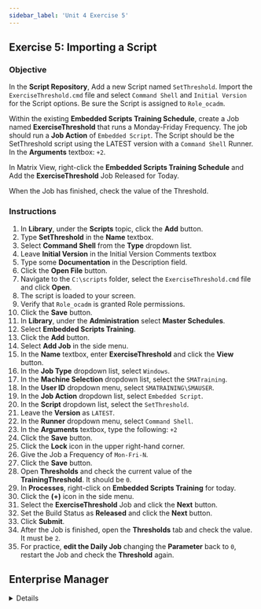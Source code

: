 ```yaml
---
sidebar_label: 'Unit 4 Exercise 5'
---
```


## Exercise 5: Importing a Script

### Objective

In the **Script Repository**, Add a new Script named ```SetThreshold```. Import the ```ExerciseThreshold.cmd``` file and select ```Command Shell``` and ```Initial Version``` for the Script options. Be sure the Script is assigned to ```Role_ocadm```.

Within the existing **Embedded Scripts Training Schedule**, create a Job named **ExerciseThreshold** that runs a Monday-Friday Frequency. The job should run a **Job Action** of ```Embedded Script```. The Script should be the SetThreshold script using the LATEST version with a ```Command Shell``` Runner. In the **Arguments** textbox: ```+2```.

In Matrix View, right-click the **Embedded Scripts Training Schedule** and Add the **ExerciseThreshold** Job Released for Today.

When the Job has finished, check the value of the Threshold. 

### Instructions

1.	In **Library**, under the **Scripts** topic, click the **Add** button. 
2.	Type **SetThreshold** in the **Name** textbox.
3.  Select **Command Shell** from the **Type** dropdown list.
4.  Leave **Initial Version** in the Initial Version Comments textbox
3.	Type some **Documentation** in the Description field.
5.	Click the **Open File** button.
6.	Navigate to the ```C:\scripts``` folder, select the ```ExerciseThreshold.cmd``` file and click **Open**.
7.	The script is loaded to your screen.
8.	Verify that ```Role_ocadm``` is granted Role permissions.
9.	Click the **Save** button.
10.	In **Library**, under the **Administration** select **Master Schedules**. 
11.	Select **Embedded Scripts Training**.
12.	Click the **Add** button. 
13. Select **Add Job** in the side menu.
14.	In the **Name** textbox, enter **ExerciseThreshold** and click the **View** button. 
15.	In the **Job Type** dropdown list, select ```Windows```.
16.	In the **Machine Selection** dropdown list, select the ```SMATraining```. 
17.	In the **User ID** dropdown menu, select ```SMATRAINING\SMAUSER```.
18.	In the **Job Action** dropdown list, select ```Embedded Script```.
19.	In the **Script** dropdown list, select the ```SetThreshold```. 
20.	Leave the **Version** as ```LATEST```.
21.	In the **Runner** dropdown menu, select ```Command Shell```.
22.	In the **Arguments** textbox, type the following: ```+2```
23.	Click the **Save** button.
24. Click the **Lock** icon in the upper right-hand corner.
25.	Give the Job a Frequency of ```Mon-Fri-N```.
26. Click the **Save** button.
27.	Open **Thresholds** and check the current value of the **TrainingThreshold**. It should be ```0```.
28.	In **Processes**, right-click on **Embedded Scripts Training** for today.
29. Click the **(+)** icon in the side menu.
30.	Select the **ExerciseThreshold** Job and click the **Next** button.
31.	Set the Build Status as **Released** and click the **Next** button.
32.	Click **Submit**.
33.	After the Job is finished, open the **Thresholds** tab and check the value. It must be ```2```.
34.	For practice, **edit the Daily Job** changing the **Parameter** back to ```0```, restart the Job and check the **Threshold** again.


## Enterprise Manager

<details>

:::tip [Walkthrough Video - Unit 4 Exercise 5](../static/videobasic/U4E5.mp4)

:::


:::note
In this exercise we will import a script created in Unit 3 to the OpCon database
:::

1.	Under the **Scripts** topic, Double-Click on **Repository**. 
2.	Click the **Add** button in the **Script Repository** toolbar.
3.	Type **SetThreshold** in the **Name** textbox.
4.	Type some **Documentation** in the Description field.
5.	Click the **Open File** button.
6.	Navigate to the ```C:\scripts``` folder, select the ```ExerciseThreshold.cmd``` file and click **Open**.
7.	The script is loaded to your screen.
8.	Select **Command Shell** from the **Type** drop-down list.
9.	Leave **Initial Version** in the Initial Comments textbox.
10.	Click the **Save** button.
11.	Assign a **Script** to a **Role**. (In this case, leave ```Role_ocadm``` as the Assigned Role).
12.	Close the **Scripts Repository** tab.
13.	Under the **Administration** topic, Double-Click on **Job Master**. 
14.	In the **Schedule** drop-down list, select **Embedded Scripts Training**.
15.	Click the **Add** button on the **Job Master** toolbar. 
16.	In the **Name** textbox, enter **ExerciseThreshold**.
17.	In the **Job Type** drop-down list, select ```Windows```.
18.	In the **Primary Machine** drop-down list, select the ```SMATraining```. 
19.	In the **Job Action** drop-down list, select ```Embedded Script```.
20.	In the **User ID** drop-down menu, select ```SMATRAINING\SMAUSER```.
21.	In the **Script** drop-down list, select the ```SetThreshold```. 
22.	Leave the **Version** as ```LATEST```.
23.	In the **Runner** drop-down menu, select ```Command Shell```.
24.	In the **Arguments** textbox, type the following: ```+2```
25.	Click the **Save** button.
26.	Give the Job a Frequency of ```Mon-Fri-N```.
27.	Add **Documentation** and then close the **Job Master**.
28.	Open the **Threshold**s and check the current value of the **TrainingThreshold**. It should be ```0```.
29.	Close the **Thresholds** tab.
30.	Go to one of the operations screen, Right-Click the **Embedded Scripts Training Schedule> Maintenance> Add Jobs**.
31.	Select the **ExerciseThreshold** Job and click **Add Job**.
32.	Select the **Released** radio button and click **Yes**.
33.	Click **Close**.
34.	After the Job is finished, open the **Thresholds** tab and check the value. It must be ```2```.
35.	Close the **Thresholds** tab.
36.	For practice, **edit the Daily Job** changing the **Parameter** back to ```0```, restart the Job and check the **Threshold** again.

</details>